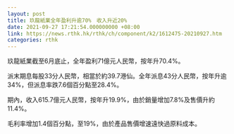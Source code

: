 ```yaml
---
layout: post
title: 玖龍紙業全年盈利升逾70%　收入升近20%
date: 2021-09-27 17:21:54.000000000 +08:00
link: https://news.rthk.hk/rthk/ch/component/k2/1612475-20210927.htm
categories: rthk
---
```


玖龍紙業截至6月底止，全年盈利71億元人民幣，按年升70.4%。

派末期息每股33分人民幣，相當於約39.7港仙。全年派息43分人民幣，按年升逾34%，但派息率跌7.6個百分點至28.4%。

期內，收入615.7億元人民幣，按年升19.9%，由於銷量增加7.8%及售價升約11.4%。

毛利率增加1.4個百分點，至19%，由於產品售價增速遠快過原料成本。
